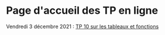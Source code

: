 # Page d'accueil des TP en ligne

Vendredi 3 décembre 2021 : [TP 10 sur les tableaux et fonctions](tp10.md)